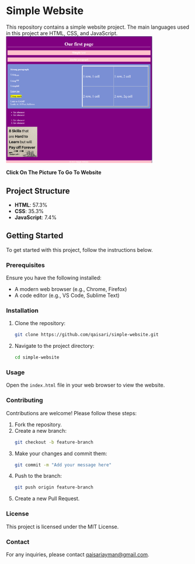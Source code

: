 # Simple Website

This repository contains a simple website project. The main languages used in this project are HTML, CSS, and JavaScript.
<a href="https://qaisari.github.io/simple-website/"><img src="simple-website.png" alt="simple-website" width="400"/></a>
<strong><p>Click On The Picture To Go To Website</p></strong>

## Project Structure

- **HTML**: 57.3%
- **CSS**: 35.3%
- **JavaScript**: 7.4%

## Getting Started

To get started with this project, follow the instructions below.

### Prerequisites

Ensure you have the following installed:

- A modern web browser (e.g., Chrome, Firefox)
- A code editor (e.g., VS Code, Sublime Text)

### Installation

1. Clone the repository:
    ```sh
    git clone https://github.com/qaisari/simple-website.git
    ```
2. Navigate to the project directory:
    ```sh
    cd simple-website
    ```

### Usage

Open the `index.html` file in your web browser to view the website.

### Contributing

Contributions are welcome! Please follow these steps:

1. Fork the repository.
2. Create a new branch:
    ```sh
    git checkout -b feature-branch
    ```
3. Make your changes and commit them:
    ```sh
    git commit -m "Add your message here"
    ```
4. Push to the branch:
    ```sh
    git push origin feature-branch
    ```
5. Create a new Pull Request.

### License

This project is licensed under the MIT License.

### Contact

For any inquiries, please contact [qaisariayman@gmail.com](qaisariayman@gmail.com).
